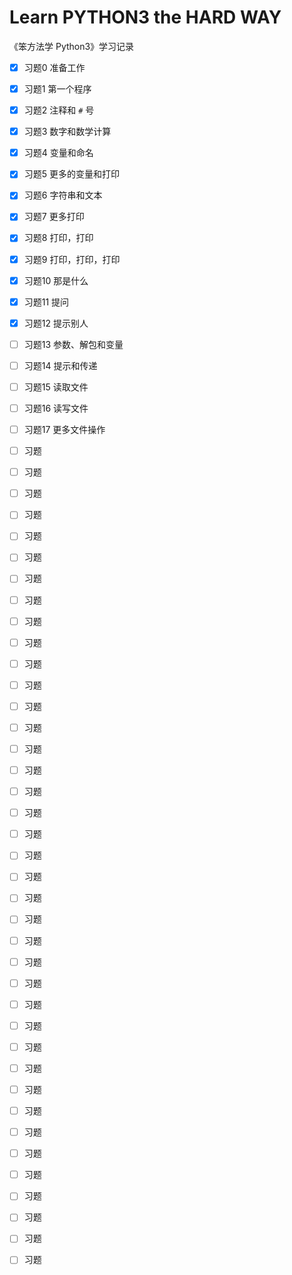 # Learn PYTHON3 the HARD WAY

《笨方法学 Python3》学习记录

- [x] 习题0 准备工作
- [x] 习题1 第一个程序
- [x] 习题2 注释和 `#` 号
- [x] 习题3 数字和数学计算
- [x] 习题4 变量和命名
- [x] 习题5 更多的变量和打印
- [x] 习题6 字符串和文本
- [x] 习题7 更多打印
- [x] 习题8 打印，打印
- [x] 习题9 打印，打印，打印
- [x] 习题10 那是什么 
- [x] 习题11 提问
- [x] 习题12 提示别人
- [ ] 习题13 参数、解包和变量 
- [ ] 习题14 提示和传递
- [ ] 习题15 读取文件
- [ ] 习题16 读写文件
- [ ] 习题17 更多文件操作
- [ ] 习题 
- [ ] 习题 
- [ ] 习题 
- [ ] 习题 
- [ ] 习题 
- [ ] 习题 
- [ ] 习题 
- [ ] 习题 
- [ ] 习题 
- [ ] 习题 
- [ ] 习题 
- [ ] 习题 
- [ ] 习题 
- [ ] 习题 
- [ ] 习题 
- [ ] 习题 
- [ ] 习题 
- [ ] 习题 
- [ ] 习题 
- [ ] 习题 
- [ ] 习题 
- [ ] 习题 
- [ ] 习题 
- [ ] 习题 
- [ ] 习题 
- [ ] 习题 
- [ ] 习题 
- [ ] 习题 
- [ ] 习题 
- [ ] 习题 
- [ ] 习题 
- [ ] 习题 
- [ ] 习题 
- [ ] 习题 
- [ ] 习题 
- [ ] 习题 
- [ ] 习题 
- [ ] 习题 
- [ ] 习题 


